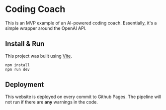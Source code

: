 # Coding Coach

This is an MVP example of an AI-powered coding coach. Essentially, it's a simple wrapper around the OpenAI API.

## Install & Run

This project was built using [Vite](https://vite.dev/).

```
npm install
npm run dev
```

## Deployment

This website is deployed on every commit to Github Pages. The pipeline will not run if there are **any** warnings in the code.

